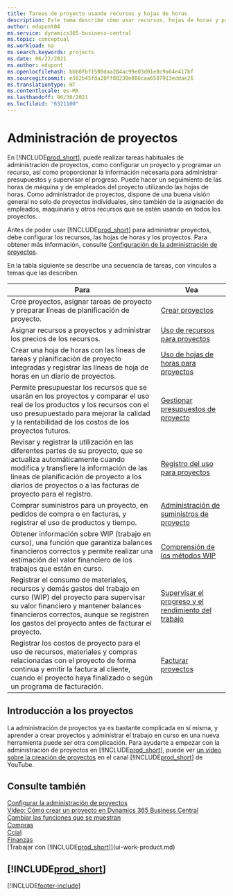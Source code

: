 ```yaml
---
title: Tareas de proyecto usando recursos y hojas de horas
description: Este tema describe cómo usar recursos, hojas de horas y proyectos para administrar proyectos y sus presupuestos.
author: edupont04
ms.service: dynamics365-business-central
ms.topic: conceptual
ms.workload: na
ms.search.keywords: projects
ms.date: 06/22/2021
ms.author: edupont
ms.openlocfilehash: bbb0fbf1500daa284ac99e03d01e8c9a64e417bf
ms.sourcegitcommit: e562b45fda20ff88230e086caa6587913eddae26
ms.translationtype: HT
ms.contentlocale: es-MX
ms.lasthandoff: 06/30/2021
ms.locfileid: "6321100"
---
```

# <a name="project-management"></a>Administración de proyectos
En [!INCLUDE[prod_short](includes/prod_short.md)], puede realizar tareas habituales de administración de proyectos, como configurar un proyecto y programar un recurso, así como proporcionar la información necesaria para administrar presupuestos y supervisar el progreso. Puede hacer un seguimiento de las horas de máquina y de empleados del proyecto utilizando las hojas de horas. Como administrador de proyectos, dispone de una buena visión general no solo de proyectos individuales, sino también de la asignación de empleados, maquinaria y otros recursos que se estén usando en todos los proyectos.

Antes de poder usar [!INCLUDE[prod_short](includes/prod_short.md)] para administrar proyectos, debe configurar los recursos, las hojas de horas y los proyectos. Para obtener más información, consulte [Configuración de la administración de proyectos](projects-setup-projects.md).  

En la tabla siguiente se describe una secuencia de tareas, con vínculos a temas que las describen.

| Para | Vea |
| --- | --- |
| Cree proyectos, asignar tareas de proyecto y preparar líneas de planificación de proyecto. |[Crear proyectos](projects-how-create-jobs.md) |
| Asignar recursos a proyectos y administrar los precios de los recursos. |[Uso de recursos para proyectos](projects-how-use-resources.md) |
| Crear una hoja de horas con las líneas de tareas y planificación de proyecto integradas y registrar las líneas de hoja de horas en un diario de proyectos. |[Uso de hojas de horas para proyectos](projects-how-use-time-sheets.md) |
| Permite presupuestar los recursos que se usarán en los proyectos y comparar el uso real de los productos y los recursos con el uso presupuestado para mejorar la calidad y la rentabilidad de los costos de los proyectos futuros. |[Gestionar presupuestos de proyecto](projects-how-manage-budgets.md) |
| Revisar y registrar la utilización en las diferentes partes de su proyecto, que se actualiza automáticamente cuando modifica y transfiere la información de las líneas de planificación de proyecto a los diarios de proyectos o a las facturas de proyecto para el registro. |[Registro del uso para proyectos](projects-how-record-job-usage.md) |
| Comprar suministros para un proyecto, en pedidos de compra o en facturas, y registrar el uso de productos y tiempo. |[Administración de suministros de proyecto](projects-how-manage-project-supplies.md) |
| Obtener información sobre WIP (trabajo en curso), una función que garantiza balances financieros correctos y permite realizar una estimación del valor financiero de los trabajos que están en curso. |[Comprensión de los métodos WIP](projects-understanding-wip.md) |
| Registrar el consumo de materiales, recursos y demás gastos del trabajo en curso (WIP) del proyecto para supervisar su valor financiero y mantener balances financieros correctos, aunque se registren los gastos del proyecto antes de facturar el proyecto. |[Supervisar el progreso y el rendimiento del trabajo](projects-how-monitor-progress-performance.md) |
| Registrar los costos de proyecto para el uso de recursos, materiales y compras relacionadas con el proyecto de forma continua y emitir la factura al cliente, cuando el proyecto haya finalizado o según un programa de facturación. |[Facturar proyectos](projects-how-invoice-jobs.md) |

## <a name="get-started-with-projects"></a>Introducción a los proyectos

La administración de proyectos ya es bastante complicada en sí misma, y aprender a crear proyectos y administrar el trabajo en curso en una nueva herramienta puede ser otra complicación. Para ayudarte a empezar con la administración de proyectos en [!INCLUDE[prod_short](includes/prod_short.md)], puede ver [un vídeo sobre la creación de proyectos](https://www.youtube.com/watch?v=VqaPWr7BWmw) en el canal [!INCLUDE[prod_short](includes/prod_short.md)] de YouTube.  

## <a name="see-also"></a>Consulte también

[Configurar la administración de proyectos](projects-setup-projects.md)  
[Vídeo: Cómo crear un proyecto en Dynamics 365 Business Central](https://www.youtube.com/watch?v=VqaPWr7BWmw)  
[Cambiar las funciones que se muestran](ui-experiences.md)  
[Compras](purchasing-manage-purchasing.md)  
[Ccial](sales-manage-sales.md)  
[Finanzas](finance.md)  
[Trabajar con [!INCLUDE[prod_short](includes/prod_short.md)]](ui-work-product.md)  

## [!INCLUDE[prod_short](includes/free_trial_md.md)]  


[!INCLUDE[footer-include](includes/footer-banner.md)]